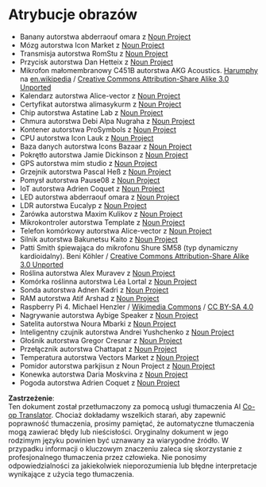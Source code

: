 <!--
CO_OP_TRANSLATOR_METADATA:
{
  "original_hash": "4506d33bbda7acc0ab20980172687090",
  "translation_date": "2025-08-26T06:22:00+00:00",
  "source_file": "attributions.md",
  "language_code": "pl"
}
-->
# Atrybucje obrazów

* Banany autorstwa abderraouf omara z [Noun Project](https://thenounproject.com)
* Mózg autorstwa Icon Market z [Noun Project](https://thenounproject.com)
* Transmisja autorstwa RomStu z [Noun Project](https://thenounproject.com)
* Przycisk autorstwa Dan Hetteix z [Noun Project](https://thenounproject.com)
* Mikrofon małomembranowy C451B autorstwa AKG Acoustics. [Harumphy](https://en.wikipedia.org/wiki/User:Harumphy) na [en.wikipedia](https://en.wikipedia.org/) / [Creative Commons Attribution-Share Alike 3.0 Unported](https://creativecommons.org/licenses/by-sa/3.0/deed.en)
* Kalendarz autorstwa Alice-vector z [Noun Project](https://thenounproject.com)
* Certyfikat autorstwa alimasykurm z [Noun Project](https://thenounproject.com)
* Chip autorstwa Astatine Lab z [Noun Project](https://thenounproject.com)
* Chmura autorstwa Debi Alpa Nugraha z [Noun Project](https://thenounproject.com)
* Kontener autorstwa ProSymbols z [Noun Project](https://thenounproject.com)
* CPU autorstwa Icon Lauk z [Noun Project](https://thenounproject.com)
* Baza danych autorstwa Icons Bazaar z [Noun Project](https://thenounproject.com)
* Pokrętło autorstwa Jamie Dickinson z [Noun Project](https://thenounproject.com)
* GPS autorstwa mim studio z [Noun Project](https://thenounproject.com)
* Grzejnik autorstwa Pascal Heß z [Noun Project](https://thenounproject.com)
* Pomysł autorstwa Pause08 z [Noun Project](https://thenounproject.com)
* IoT autorstwa Adrien Coquet z [Noun Project](https://thenounproject.com)
* LED autorstwa abderraouf omara z [Noun Project](https://thenounproject.com)
* LDR autorstwa Eucalyp z [Noun Project](https://thenounproject.com)
* Żarówka autorstwa Maxim Kulikov z [Noun Project](https://thenounproject.com)
* Mikrokontroler autorstwa Template z [Noun Project](https://thenounproject.com)
* Telefon komórkowy autorstwa Alice-vector z [Noun Project](https://thenounproject.com)
* Silnik autorstwa Bakunetsu Kaito z [Noun Project](https://thenounproject.com)
* Patti Smith śpiewająca do mikrofonu Shure SM58 (typ dynamiczny kardioidalny). Beni Köhler / [Creative Commons Attribution-Share Alike 3.0 Unported](https://creativecommons.org/licenses/by-sa/3.0/deed.en)
* Roślina autorstwa Alex Muravev z [Noun Project](https://thenounproject.com)
* Komórka roślinna autorstwa Léa Lortal z [Noun Project](https://thenounproject.com)
* Sonda autorstwa Adnen Kadri z [Noun Project](https://thenounproject.com)
* RAM autorstwa Atif Arshad z [Noun Project](https://thenounproject.com)
* Raspberry Pi 4. Michael Henzler / [Wikimedia Commons](https://commons.wikimedia.org/wiki/Main_Page) / [CC BY-SA 4.0](https://creativecommons.org/licenses/by-sa/4.0/)
* Nagrywanie autorstwa Aybige Speaker z [Noun Project](https://thenounproject.com)
* Satelita autorstwa Noura Mbarki z [Noun Project](https://thenounproject.com)
* Inteligentny czujnik autorstwa Andrei Yushchenko z [Noun Project](https://thenounproject.com)
* Głośnik autorstwa Gregor Cresnar z [Noun Project](https://thenounproject.com)
* Przełącznik autorstwa Chattapat z [Noun Project](https://thenounproject.com)
* Temperatura autorstwa Vectors Market z [Noun Project](https://thenounproject.com)
* Pomidor autorstwa parkjisun z Noun Project z [Noun Project](https://thenounproject.com)
* Konewka autorstwa Daria Moskvina z [Noun Project](https://thenounproject.com)
* Pogoda autorstwa Adrien Coquet z [Noun Project](https://thenounproject.com)

**Zastrzeżenie**:  
Ten dokument został przetłumaczony za pomocą usługi tłumaczenia AI [Co-op Translator](https://github.com/Azure/co-op-translator). Chociaż dokładamy wszelkich starań, aby zapewnić poprawność tłumaczenia, prosimy pamiętać, że automatyczne tłumaczenia mogą zawierać błędy lub nieścisłości. Oryginalny dokument w jego rodzimym języku powinien być uznawany za wiarygodne źródło. W przypadku informacji o kluczowym znaczeniu zaleca się skorzystanie z profesjonalnego tłumaczenia przez człowieka. Nie ponosimy odpowiedzialności za jakiekolwiek nieporozumienia lub błędne interpretacje wynikające z użycia tego tłumaczenia.